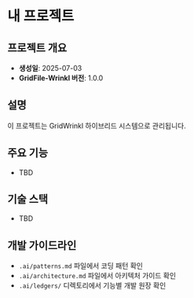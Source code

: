 # 내 프로젝트

## 프로젝트 개요
- **생성일**: 2025-07-03
- **GridFile-Wrinkl 버전**: 1.0.0

## 설명
이 프로젝트는 GridWrinkl 하이브리드 시스템으로 관리됩니다.

## 주요 기능
- TBD

## 기술 스택
- TBD

## 개발 가이드라인
- `.ai/patterns.md` 파일에서 코딩 패턴 확인
- `.ai/architecture.md` 파일에서 아키텍처 가이드 확인
- `.ai/ledgers/` 디렉토리에서 기능별 개발 원장 확인
